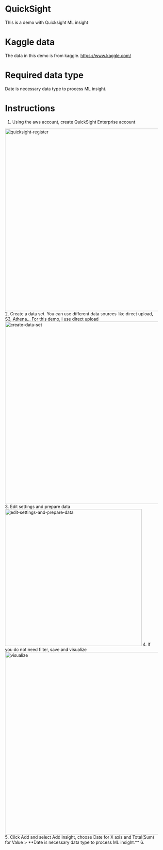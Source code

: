 # QuickSight
This is a demo with Quicksight ML insight

# Kaggle data
The data in this demo is from kaggle.
https://www.kaggle.com/

# Required data type
Date is necessary data type to process ML insight.

# Instructions
1. Using the aws account, create QuickSight Enterprise account
<img width="600" alt="quicksight-register" src="https://user-images.githubusercontent.com/48192505/68187836-ad7f3e80-ffe2-11e9-92cb-a056d2761325.PNG">
2. Create a data set. You can use different data sources like direct upload, S3, Athena... For this demo, i use direct upload
<img width="600" alt="create-data-set" src="https://user-images.githubusercontent.com/48192505/69515213-d020c980-0f88-11ea-91fe-59722a97d528.PNG">
3. Edit settings and prepare data
<img width="450" alt="edit-settings-and-prepare-data" src="https://user-images.githubusercontent.com/48192505/69515392-72d94800-0f89-11ea-850d-04281d084d31.PNG">
4. If you do not need filter, save and visualize
<img width="600" alt="visualize" src="https://user-images.githubusercontent.com/48192505/69515543-dc595680-0f89-11ea-87fe-511b544b06af.PNG">
5. Cilck Add and select Add insight, choose Date for X axis and Total(Sum) for Value
> **Date is necessary data type to process ML insight.**
6. 
